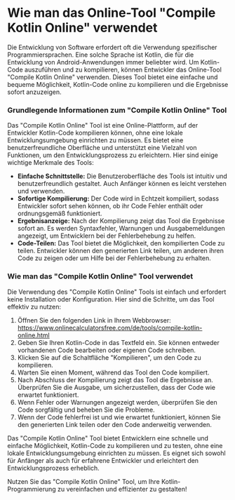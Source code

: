 Wie man das Online-Tool "Compile Kotlin Online" verwendet
=========================================================

Die Entwicklung von Software erfordert oft die Verwendung spezifischer Programmiersprachen. Eine solche Sprache ist Kotlin, die für die Entwicklung von Android-Anwendungen immer beliebter wird. Um Kotlin-Code auszuführen und zu kompilieren, können Entwickler das Online-Tool "Compile Kotlin Online" verwenden. Dieses Tool bietet eine einfache und bequeme Möglichkeit, Kotlin-Code online zu kompilieren und die Ergebnisse sofort anzuzeigen.

### Grundlegende Informationen zum "Compile Kotlin Online" Tool

Das "Compile Kotlin Online" Tool ist eine Online-Plattform, auf der Entwickler Kotlin-Code kompilieren können, ohne eine lokale Entwicklungsumgebung einrichten zu müssen. Es bietet eine benutzerfreundliche Oberfläche und unterstützt eine Vielzahl von Funktionen, um den Entwicklungsprozess zu erleichtern. Hier sind einige wichtige Merkmale des Tools:

- **Einfache Schnittstelle:** Die Benutzeroberfläche des Tools ist intuitiv und benutzerfreundlich gestaltet. Auch Anfänger können es leicht verstehen und verwenden.
- **Sofortige Kompilierung:** Der Code wird in Echtzeit kompiliert, sodass Entwickler sofort sehen können, ob ihr Code Fehler enthält oder ordnungsgemäß funktioniert.
- **Ergebnisanzeige:** Nach der Kompilierung zeigt das Tool die Ergebnisse sofort an. Es werden Syntaxfehler, Warnungen und Ausgabemeldungen angezeigt, um Entwicklern bei der Fehlerbehebung zu helfen.
- **Code-Teilen:** Das Tool bietet die Möglichkeit, den kompilierten Code zu teilen. Entwickler können den generierten Link teilen, um anderen ihren Code zu zeigen oder um Hilfe bei der Fehlerbehebung zu erhalten.

### Wie man das "Compile Kotlin Online" Tool verwendet

Die Verwendung des "Compile Kotlin Online" Tools ist einfach und erfordert keine Installation oder Konfiguration. Hier sind die Schritte, um das Tool effektiv zu nutzen:

1. Öffnen Sie den folgenden Link in Ihrem Webbrowser: <https://www.onlinecalculatorsfree.com/de/tools/compile-kotlin-online.html>
2. Geben Sie Ihren Kotlin-Code in das Textfeld ein. Sie können entweder vorhandenen Code bearbeiten oder eigenen Code schreiben.
3. Klicken Sie auf die Schaltfläche "Kompilieren", um den Code zu kompilieren.
4. Warten Sie einen Moment, während das Tool den Code kompiliert.
5. Nach Abschluss der Kompilierung zeigt das Tool die Ergebnisse an. Überprüfen Sie die Ausgabe, um sicherzustellen, dass der Code wie erwartet funktioniert.
6. Wenn Fehler oder Warnungen angezeigt werden, überprüfen Sie den Code sorgfältig und beheben Sie die Probleme.
7. Wenn der Code fehlerfrei ist und wie erwartet funktioniert, können Sie den generierten Link teilen oder den Code anderweitig verwenden.

Das "Compile Kotlin Online" Tool bietet Entwicklern eine schnelle und einfache Möglichkeit, Kotlin-Code zu kompilieren und zu testen, ohne eine lokale Entwicklungsumgebung einrichten zu müssen. Es eignet sich sowohl für Anfänger als auch für erfahrene Entwickler und erleichtert den Entwicklungsprozess erheblich.

Nutzen Sie das "Compile Kotlin Online" Tool, um Ihre Kotlin-Programmierung zu vereinfachen und effizienter zu gestalten!